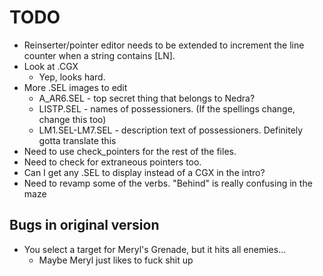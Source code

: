 # TODO
* Reinserter/pointer editor needs to be extended to increment the line counter when a string contains [LN].
* Look at .CGX
	* Yep, looks hard.
* More .SEL images to edit
	* A_AR6.SEL - top secret thing that belongs to Nedra?
	* LISTP.SEL - names of possessioners. (If the spellings change, change this too)
	* LM1.SEL-LM7.SEL - description text of possessioners. Definitely gotta translate this
* Need to use check_pointers for the rest of the files.
* Need to check for extraneous pointers too.
* Can I get any .SEL to display instead of a CGX in the intro?
* Need to revamp some of the verbs. "Behind" is really confusing in the maze

## Bugs in original version
* You select a target for Meryl's Grenade, but it hits all enemies...
	* Maybe Meryl just likes to fuck shit up